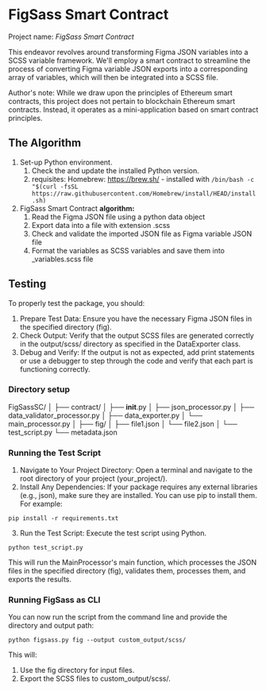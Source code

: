 # FigSass Smart Contract

Project name: _FigSass Smart Contract_

This endeavor revolves around transforming Figma JSON variables into a SCSS variable framework. We'll employ a smart contract to streamline the process of converting Figma variable JSON exports into a corresponding array of variables, which will then be integrated into a SCSS file.

Author's note: While we draw upon the principles of Ethereum smart contracts, this project does not pertain to blockchain Ethereum smart contracts. Instead, it operates as a mini-application based on smart contract principles.

## The Algorithm

1. Set-up Python environment.
   1. Check the and update the installed Python version.
   2. requisites: Homebrew: <https://brew.sh/> - installed with `/bin/bash -c "$(curl -fsSL https://raw.githubusercontent.com/Homebrew/install/HEAD/install.sh)`
2. FigSass Smart Contract **algorithm:**
   1. Read the Figma JSON file using a python data object
   2. Export data into a file with extension .scss
   3. Check and validate the imported JSON file as Figma variable JSON file
   4. Format the variables as SCSS variables and save them into \_variables.scss file

## Testing

To properly test the package, you should:

1. Prepare Test Data: Ensure you have the necessary Figma JSON files in the specified directory (fig).
2. Check Output: Verify that the output SCSS files are generated correctly in the output/scss/ directory as specified in the DataExporter class.
3. Debug and Verify: If the output is not as expected, add print statements or use a debugger to step through the code and verify that each part is functioning correctly.

### Directory setup

FigSassSC/
│
├── contract/
│ ├── **init**.py
│ ├── json_processor.py
│ ├── data_validator_processor.py
│ ├── data_exporter.py
│ └── main_processor.py
│
├── fig/
│ ├── file1.json
│ └── file2.json
│
└── test_script.py
└── metadata.json

### Running the Test Script

1. Navigate to Your Project Directory: Open a terminal and navigate to the root directory of your project (your_project/).
2. Install Any Dependencies: If your package requires any external libraries (e.g., json), make sure they are installed. You can use pip to install them. For example:

`pip install -r requirements.txt`

3. Run the Test Script: Execute the test script using Python.

`python test_script.py`

This will run the MainProcessor's main function, which processes the JSON files in the specified directory (fig), validates them, processes them, and exports the results.

### Running FigSass as CLI

You can now run the script from the command line and provide the directory and output path:

`python figsass.py fig --output custom_output/scss/`

This will:

1. Use the fig directory for input files.
2. Export the SCSS files to custom_output/scss/.
